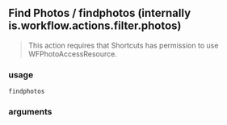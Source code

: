 
## Find Photos / findphotos (internally is.workflow.actions.filter.photos)


> This action requires that Shortcuts has permission to use WFPhotoAccessResource.

### usage
`findphotos `

### arguments

